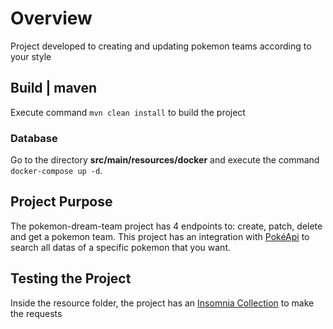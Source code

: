 # Overview

Project developed to creating and updating pokemon teams according to your style

## Build | maven

Execute command `mvn clean install` to build the project

### Database
Go to the directory **src/main/resources/docker** and execute the command `docker-compose up -d`.

## Project Purpose

The pokemon-dream-team project has 4 endpoints to: create, patch, delete and get a pokemon team.
This project has an integration with [PokéApi](https://pokeapi.co/) to search all datas of a specific pokemon that you want.

## Testing the Project

Inside the resource folder, the project has an [Insomnia Collection](https://insomnia.rest/) to make the requests

                     


